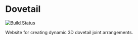 # Dovetail

[![Build Status](https://travis-ci.org/sanchez2210/dovetail.svg?branch=master)](https://travis-ci.org/sanchez2210/dovetail)


Website for creating dynamic 3D dovetail joint arrangements. 
